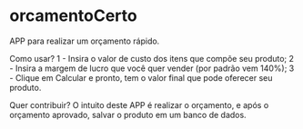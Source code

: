 # orcamentoCerto
APP para realizar um orçamento rápido.

Como usar?
1 - Insira o valor de custo dos itens que compõe seu produto;
2 - Insira a margem de lucro que você quer vender (por padrão vem 140%);
3 - Clique em Calcular e pronto, tem o valor final que pode oferecer seu produto.

Quer contribuir?
O intuito deste APP é realizar o orçamento, e após o orçamento aprovado, salvar o produto em um banco de dados.
